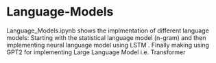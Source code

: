 # Language-Models

Language_Models.ipynb shows the implmentation of different language models: 
Starting with the statistical language model (n-gram) and then implementing neural language model using LSTM .
Finally making using GPT2 for implementing Large Language Model i.e. Transformer
